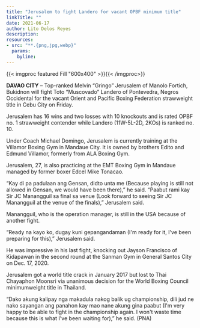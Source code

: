 ```yaml
---
title: "Jerusalem to fight Landero for vacant OPBF minimum title"
linkTitle: ""
date: 2021-06-17
author: Lito Delos Reyes
description:
resources:
- src: "**.{png,jpg,webp}"
  params:
    byline: 
---
```

{{< imgproc featured Fill "600x400" >}}{{< /imgproc>}}

**DAVAO CITY** –  Top-ranked Melvin “Gringo” Jerusalem of Manolo Fortich, Bukidnon will fight Toto “Muscovado” Landero of Pontevedra, Negros Occidental for the vacant Orient and Pacific Boxing Federation strawweight title in Cebu City on Friday.

Jerusalem has 16 wins and two losses with 10 knockouts and is rated OPBF no. 1 strawweight contender while Landero (11W-5L-2D, 2KOs) is ranked no. 10.

Under Coach Michael Domingo, Jerusalem is currently training at the Villamor Boxing Gym in Mandaue City. It is owned by brothers Edito and Edmund Villamor, formerly from ALA Boxing Gym.

Jerusalem, 27, is also practicing at the EMT Boxing Gym in Mandaue managed by former boxer Edcel Mike Tonacao.

“Kay di pa padulaan ang Gensan, didto unta me (Because playing is still not allowed in Gensan, we would have been there),” he said. “Paabut rami kay Sir JC Manangguil sa final sa venue (Look forward to seeing Sir JC Manangguil at the venue of the finals),” Jerusalem said.

Manangguil, who is the operation manager, is still in the USA because of another fight.

“Ready na kayo ko, dugay kuni gepangandaman (I'm ready for it, I've been preparing for this),” Jerusalem said.

He was impressive in his last fight, knocking out Jayson Francisco of Kidapawan in the second round at the Sanman Gym in General Santos City on Dec. 17, 2020.

Jerusalem got a world title crack in January 2017 but lost to Thai Chayaphon Moonsri via unanimous decision for the World Boxing Council minimumweight title in Thailand.

“Dako akung kalipay nga makadula nakog balik ug championship, dili jud ne nako sayangan ang panahon kay mao nane akung gina paabut (I'm very happy to be able to fight in the championship again. I won't waste time because this is what I've been waiting for),” he said. (PNA)